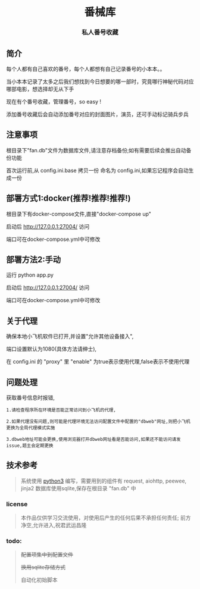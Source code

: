 <p align="center">
	<h1 align="center">番械库</h1>
	<h3 align="center">私人番号收藏</h3>
</p>

## 简介
每个人都有自己喜欢的番号，每个人都想有自己记录番号的小本本。。

当小本本记录了太多之后我们想找到今日想要的哪一部时，究竟哪行神秘代码对应哪部电影，想选择却无从下手

现在有个番号收藏，管理番号，so easy !

添加番号收藏后会自动添加番号对应的封面图片，演员，还可手动标记骑兵步兵

## 注意事项
根目录下"fan.db"文件为数据库文件,请注意存档备份;如有需要后续会推出自动备份功能

首次运行前,从 config.ini.base 拷贝一份 命名为 config.ini,如果忘记程序会自动生成一份

## 部署方式1:docker(推荐!推荐!推荐!)
根目录下有docker-compose文件,直接"docker-compose up"

启动后 <http://127.0.0.1:27004/> 访问

端口可在docker-compose.yml中可修改


## 部署方法2:手动
运行 python app.py

启动后 <http://127.0.0.1:27004/> 访问

端口可在docker-compose.yml中可修改


## 关于代理
确保本地小飞机软件已打开,并设置"允许其他设备接入",

端口设置默认为1080(具体方法请绅士),

在 config.ini 的 "proxy" 里 "enable" 为true表示使用代理,false表示不使用代理



## 问题处理
 获取番号信息时报错,
```
1.请检查程序所在环境是否能正常访问到小飞机的代理,

2.如果代理没有问题,则可能是代理环境无法访问配置文件中配置的"dbweb"网址,则把小飞机更换为全局代理模式实施

​3.dbweb地址可能会更换,使用浏览器打开dbweb网址看是否能访问,如果还不能访问请发issue,题主会定期更换
```

## 技术参考
> 系统使用 [python3](https://www.python.org/downloads/) 编写，需要用到的组件有 request, aiohttp, peewee, jinja2
数据库使用sqlite,保存在根目录 "fan.db" 中

### license
> 本作品仅供学习交流使用，对使用后产生的任何后果不承担任何责任; 前方净空,允许进入,祝君武运昌隆

### todo:
> ~~配置项集中到配置文件~~
>
> ~~换用sqlite存储方式~~
>
> 自动化初始脚本

